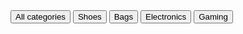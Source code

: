 <script>
    import { Gallery } from 'svelte-5-ui-lib';
    const images8 = [
        { alt: 'erbology', src: 'https://flowbite.s3.amazonaws.com/docs/gallery/square/image.jpg' },
        { alt: 'shoes', src: 'https://flowbite.s3.amazonaws.com/docs/gallery/square/image-1.jpg' },
        { alt: 'small bag', src: 'https://flowbite.s3.amazonaws.com/docs/gallery/square/image-2.jpg' },
        { alt: 'plants', src: 'https://flowbite.s3.amazonaws.com/docs/gallery/square/image-3.jpg' },
        { alt: 'watch', src: 'https://flowbite.s3.amazonaws.com/docs/gallery/square/image-4.jpg' },
        { alt: 'shoe', src: 'https://flowbite.s3.amazonaws.com/docs/gallery/square/image-5.jpg' },
        { alt: 'cream', src: 'https://flowbite.s3.amazonaws.com/docs/gallery/square/image-6.jpg' },
        { alt: 'small bag', src: 'https://flowbite.s3.amazonaws.com/docs/gallery/square/image-7.jpg' },
        { alt: 'lamp', src: 'https://flowbite.s3.amazonaws.com/docs/gallery/square/image-8.jpg' },
        { alt: 'toiletbag', src: 'https://flowbite.s3.amazonaws.com/docs/gallery/square/image-9.jpg' },
        { alt: 'playstation', src: 'https://flowbite.s3.amazonaws.com/docs/gallery/square/image-10.jpg' },
        { alt: 'bag', src: 'https://flowbite.s3.amazonaws.com/docs/gallery/square/image-11.jpg' }
    ];
</script>

<div class="flex items-center justify-center py-4 md:py-8 flex-wrap gap-3 mb-3 mx-auto">
    <Button pill size="xl" outline>All categories</Button>
    <Button pill size="xl" color="alternative">Shoes</Button>
    <Button pill size="xl" color="alternative">Bags</Button>
    <Button pill size="xl" color="alternative">Electronics</Button>
    <Button pill size="xl" color="alternative">Gaming</Button>
</div>

<Gallery items={images8} divclass="gap-4 grid-cols-2 md:grid-cols-3" />

